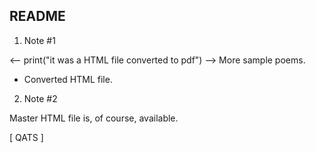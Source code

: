 ## README

1. Note #1

<-- print("it was a HTML file converted to pdf") -->
More sample poems. 
- Converted HTML file.

2. Note #2

Master HTML file is, of course, available.

[ QATS ]

